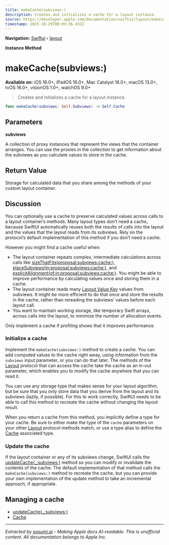 ```yaml
---
title: makeCache(subviews:)
description: Creates and initializes a cache for a layout instance.
source: https://developer.apple.com/documentation/swiftui/layout/makecache(subviews:)
timestamp: 2025-10-29T00:09:36.432Z
---
```


**Navigation:** [Swiftui](/documentation/swiftui) › [layout](/documentation/swiftui/layout)

**Instance Method**

# makeCache(subviews:)

**Available on:** iOS 16.0+, iPadOS 16.0+, Mac Catalyst 16.0+, macOS 13.0+, tvOS 16.0+, visionOS 1.0+, watchOS 9.0+

> Creates and initializes a cache for a layout instance.

```swift
func makeCache(subviews: Self.Subviews) -> Self.Cache
```

## Parameters

**subviews**

A collection of proxy instances that represent the views that the container arranges. You can use the proxies in the collection to get information about the subviews as you calculate values to store in the cache.



## Return Value

Storage for calculated data that you share among the methods of your custom layout container.

## Discussion

You can optionally use a cache to preserve calculated values across calls to a layout container’s methods. Many layout types don’t need a cache, because SwiftUI automatically reuses both the results of calls into the layout and the values that the layout reads from its subviews. Rely on the protocol’s default implementation of this method if you don’t need a cache.

However you might find a cache useful when:

- The layout container repeats complex, intermediate calculations across calls like [sizeThatFits(proposal:subviews:cache:)](/documentation/swiftui/layout/sizethatfits(proposal:subviews:cache:)), [placeSubviews(in:proposal:subviews:cache:)](/documentation/swiftui/layout/placesubviews(in:proposal:subviews:cache:)), and [explicitAlignment(of:in:proposal:subviews:cache:)](/documentation/swiftui/layout/explicitalignment(of:in:proposal:subviews:cache:)). You might be able to improve performance by calculating values once and storing them in a cache.
- The layout container reads many [Layout Value Key](/documentation/swiftui/layoutvaluekey) values from subviews. It might be more efficient to do that once and store the results in the cache, rather than rereading the subviews’ values before each layout call.
- You want to maintain working storage, like temporary Swift arrays, across calls into the layout, to minimize the number of allocation events.

Only implement a cache if profiling shows that it improves performance.

### Initialize a cache

Implement the `makeCache(subviews:)` method to create a cache. You can add computed values to the cache right away, using information from the `subviews` input parameter, or you can do that later. The methods of the [Layout](/documentation/swiftui/layout) protocol that can access the cache take the cache as an in-out parameter, which enables you to modify the cache anywhere that you can read it.

You can use any storage type that makes sense for your layout algorithm, but be sure that you only store data that you derive from the layout and its subviews (lazily, if possible). For this to work correctly, SwiftUI needs to be able to call this method to recreate the cache without changing the layout result.

When you return a cache from this method, you implicitly define a type for your cache. Be sure to either make the type of the `cache` parameters on your other [Layout](/documentation/swiftui/layout) protocol methods match, or use a type alias to define the [Cache](/documentation/swiftui/layout/cache) associated type.

### Update the cache

If the layout container or any of its subviews change, SwiftUI calls the [updateCache(_:subviews:)](/documentation/swiftui/layout/updatecache(_:subviews:)) method so you can modify or invalidate the contents of the cache. The default implementation of that method calls the `makeCache(subviews:)` method to recreate the cache, but you can provide your own implementation of the update method to take an incremental approach, if appropriate.

## Managing a cache

- [updateCache(_:subviews:)](/documentation/swiftui/layout/updatecache(_:subviews:))
- [Cache](/documentation/swiftui/layout/cache)

---

*Extracted by [sosumi.ai](https://sosumi.ai) - Making Apple docs AI-readable.*
*This is unofficial content. All documentation belongs to Apple Inc.*
